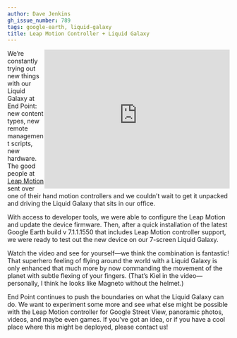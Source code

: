 ```yaml
---
author: Dave Jenkins
gh_issue_number: 789
tags: google-earth, liquid-galaxy
title: Leap Motion Controller + Liquid Galaxy
---
```


<object align="right" height="315" width="420"><iframe width="420" height="315" src="https://www.youtube.com/embed/gy9K1LEnd0Q" frameborder="0" allow="autoplay; encrypted-media" allowfullscreen></iframe></object>

We’re constantly trying out new things with our Liquid Galaxy at End Point: new content types, new remote management scripts, new hardware. The good people at [Leap Motion](https://www.leapmotion.com/) sent over one of their hand motion controllers and we couldn’t wait to get it unpacked and driving the Liquid Galaxy that sits in our office.

With access to developer tools, we were able to configure the Leap Motion and update the device firmware. Then, after a quick installation of the latest Google Earth build v 7.1.1.1550 that includes Leap Motion controller support, we were ready to test out the new device on our 7-screen Liquid Galaxy.

Watch the video and see for yourself—​we think the combination is fantastic! That superhero feeling of flying around the world with a Liquid Galaxy is only enhanced that much more by now commanding the movement of the planet with subtle flexing of your fingers. (That’s Kiel in the video—​personally, I think he looks like Magneto without the helmet.)

End Point continues to push the boundaries on what the Liquid Galaxy can do. We want to experiment some more and see what else might be possible with the Leap Motion controller for Google Street View, panoramic photos, videos, and maybe even games. If you’ve got an idea, or if you have a cool place where this might be deployed, please contact us!

